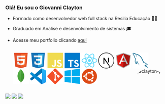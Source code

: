 ### Olá! Eu sou o Giovanni Clayton

- Formado como desenvolvedor web full stack na Resilia Educação 💛🖤
- Graduado em Analise e desenvolvimento de sistemas 🎓
- Acesse meu portfolio clicando <a href="https://gclayton0207.github.io/Portfolio/" target="_blank">aqui</a>


  <div style="display: inline_block"><br>
   <img align="center" alt="Gclayton-HTML" height="50" width="50" src="https://raw.githubusercontent.com/devicons/devicon/master/icons/html5/html5-original.svg">
  <img align="center" alt="Gclayton-CSS" height="50" width="50" src="https://raw.githubusercontent.com/devicons/devicon/master/icons/css3/css3-original.svg">
     <img align="center" alt="Gclayton-Js" height="50" width="50" src="https://raw.githubusercontent.com/devicons/devicon/master/icons/javascript/javascript-plain.svg">   
    <img align="center" alt="Gclayton-Ts" height="50" width="50" src="https://raw.githubusercontent.com/devicons/devicon/master/icons/typescript/typescript-plain.svg"> 
    <img align="center" alt="Gclayton-React" height="50" width="50" src="https://raw.githubusercontent.com/devicons/devicon/master/icons/react/react-original.svg">
     <img align="center" alt="Gclayton-next" height="50" width="50" src="https://raw.githubusercontent.com/devicons/devicon/master/icons/nextjs/nextjs-line.svg">
    <img align="center" alt="Gclayton-angular" height="50" width="50" src="https://raw.githubusercontent.com/devicons/devicon/master/icons/angularjs/angularjs-original.svg">
    <img align="center" alt="Gclayton-sql" height="50" width="50" src="https://raw.githubusercontent.com/devicons/devicon/master/icons/mysql/mysql-original.svg">
    <img align="center" alt="Gclayton-mongodb" height="50" width="50" src="https://raw.githubusercontent.com/devicons/devicon/master/icons/mongodb/mongodb-original.svg">
    <img align="center" alt="Gclayton-VS" height="50" width="50" src="https://raw.githubusercontent.com/devicons/devicon/2ae2a900d2f041da66e950e4d48052658d850630/icons/vscode/vscode-original.svg">
    <img align="center" alt="Gclayton-Git" height="50" width="50" src="https://raw.githubusercontent.com/devicons/devicon/2ae2a900d2f041da66e950e4d48052658d850630/icons/git/git-original.svg">
    <img align="center" alt="Gclayton-W10" height="50" width="50" src="https://raw.githubusercontent.com/devicons/devicon/2ae2a900d2f041da66e950e4d48052658d850630/icons/windows8/windows8-original.svg">
    <img align="center" alt="Gclayton-Ubuntu" height="50" width="50" src="https://raw.githubusercontent.com/devicons/devicon/master/icons/ubuntu/ubuntu-plain.svg">
  <img align="right" alt="Gclayton-pic" height="150" style="border-radius:50px;" src="https://user-images.githubusercontent.com/75399046/149636387-acf81359-507c-47c2-bd7f-6bb6516c0049.png">
</div>
    
  ##
  
  <a href="https://api.whatsapp.com/send?phone=5511985279146" target="_blank"><img src="https://img.shields.io/badge/WhatsApp-25D366?style=for-the-badge&logo=whatsapp&logoColor=white" target="_blank"></a>
 	  <a href = "mailto:giovanni.gcda@gmail.com" target="_blank"><img src="https://img.shields.io/badge/Gmail-D14836?style=for-the-badge&logo=gmail&logoColor=white" target="_blank"></a>
  <a href="https://www.linkedin.com/in/giovanni-clayton/" target="_blank"><img src="https://img.shields.io/badge/-LinkedIn-%230077B5?style=for-the-badge&logo=linkedin&logoColor=white" target="_blank"></a> 
  
